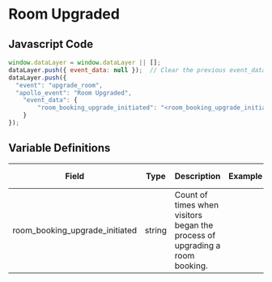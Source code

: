 # Room Upgraded

### 

## Javascript Code
```js
window.dataLayer = window.dataLayer || [];
dataLayer.push({ event_data: null });  // Clear the previous event_data object.
dataLayer.push({
  "event": "upgrade_room",
  "apollo_event": "Room Upgraded",
    "event_data": {
        "room_booking_upgrade_initiated": "<room_booking_upgrade_initiated>"
    }
});
```

## Variable Definitions

|Field|Type|Description|Example|Pattern|Min Length|Max Length|Minimum|Maximum|Multiple Of|
| --- | --- | --- | --- | --- | --- | --- | --- | --- | --- |
|room_booking_upgrade_initiated|string|Count of times when visitors began the process of upgrading a room booking.||||||||




